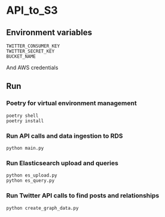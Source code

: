 # API_to_S3

## Environment variables
```
TWITTER_CONSUMER_KEY  
TWITTER_SECRET_KEY
BUCKET_NAME
```
And AWS credentials

## Run
### Poetry for virtual environment management
```
poetry shell
poetry install
```
### Run API calls and data ingestion to RDS
```
python main.py
```
### Run Elasticsearch upload and queries
```
python es_upload.py
python es_query.py
```

### Run Twitter API calls to find posts and relationships
```
python create_graph_data.py
```
